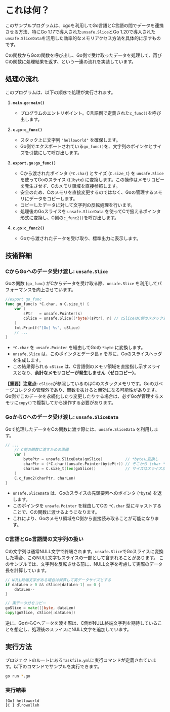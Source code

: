 # これは何？

このサンプルプログラムは、cgoを利用してGo言語とC言語の間でデータを連携させる方法、特にGo 1.17で導入された`unsafe.Slice`とGo 1.20で導入された`unsafe.SliceData`を活用した効率的なメモリアクセス方法を具体的に示すものです。

Cの関数からGoの関数を呼び出し、Go側で受け取ったデータを処理して、再びCの関数に処理結果を返す、という一連の流れを実装しています。

## 処理の流れ

このプログラムは、以下の順序で処理が実行されます。

1.  **`main.go:main()`**
    *   プログラムのエントリポイント。C言語側で定義された`c_func()`を呼び出します。

2.  **`c.go:c_func()`**
    *   スタック上に文字列 `"helloworld"` を確保します。
    *   Go側でエクスポートされている`go_func()`を、文字列のポインタとサイズを引数にして呼び出します。

3.  **`export.go:go_func()`**
    *   Cから渡されたポインタ (`*C.char`) とサイズ (`C.size_t`) を `unsafe.Slice` を使ってGoのスライス (`[]byte`) に変換します。この操作はメモリコピーを発生させず、Cのメモリ領域を直接参照します。
    *   安全のため、Cのメモリを直接変更するのではなく、Goの管理するメモリにデータをコピーします。
    *   コピーしたデータに対して文字列の反転処理を行います。
    *   処理後のGoスライスを `unsafe.SliceData` を使ってCで扱えるポインタ形式に変換し、C側の`c_func2()`を呼び出します。

4.  **`c.go:c_func2()`**
    *   Goから渡されたデータを受け取り、標準出力に表示します。

## 技術詳細

### CからGoへのデータ受け渡し: `unsafe.Slice`

Goの関数 (`go_func`) がCからデータを受け取る際、`unsafe.Slice` を利用してパフォーマンスを向上させています。

```go
//export go_func
func go_func(s *C.char, n C.size_t) {
	var (
		sPtr   = unsafe.Pointer(s)
		cSlice = unsafe.Slice((*byte)(sPtr), n) // cSliceはC側のスタック変数を指している
	)
	fmt.Printf("[Go] %s", cSlice)
    // ...
}
```

- `*C.char` を `unsafe.Pointer` を経由してGoの `*byte` に変換します。
- `unsafe.Slice` は、このポインタとデータ長 `n` を基に、Goのスライスヘッダを生成します。
- この結果得られる `cSlice` は、C言語側のメモリ領域を直接指し示すスライスとなり、**余計なメモリコピーが発生しません（ゼロコピー）**。

**【重要】注意点:**
`cSlice`が参照しているのはCのスタックメモリです。Goのガベージコレクタの管理外であり、関数を抜けると無効になる可能性があります。Go側でこのデータを永続化したり変更したりする場合は、必ずGoが管理するメモリに`copy()`で複製してから操作する必要があります。

### GoからCへのデータ受け渡し: `unsafe.SliceData`

Goで処理したデータをCの関数に渡す際には、`unsafe.SliceData` を利用します。

```go
// ...
	// C側の関数に渡すための準備
	var (
		bytePtr = unsafe.SliceData(goSlice)          // *byteに変換し
		charPtr = (*C.char)(unsafe.Pointer(bytePtr)) // そこから (char *) に変換
		charLen = C.size_t(len(goSlice))             // サイズはスライスからそのまま取得
	)
	C.c_func2(charPtr, charLen)
}
```

- `unsafe.SliceData` は、Goのスライスの先頭要素へのポインタ (`*byte`) を返します。
- このポインタを `unsafe.Pointer` を経由してCの `*C.char` 型にキャストすることで、Cの関数に渡せるようになります。
- これにより、Goのメモリ領域をC側から直接読み取ることが可能になります。

### C言語とGo言語間の文字列の扱い

Cの文字列は通常NULL文字で終端されます。`unsafe.Slice`でGoスライスに変換した場合、このNULL文字もスライスの一部として含まれることがあります。
このサンプルでは、文字列を反転させる前に、NULL文字を考慮して実際のデータ長を計算しています。

```go
// NULL終端文字がある場合は減算して実データサイズとする
if dataLen > 0 && cSlice[dataLen-1] == 0 {
    dataLen--
}

// 実データ分をコピー
goSlice = make([]byte, dataLen)
copy(goSlice, cSlice[:dataLen])
```

逆に、GoからCへデータを渡す際は、C側がNULL終端文字列を期待していることを想定し、処理後のスライスにNULL文字を追加しています。

## 実行方法

プロジェクトのルートにある`Taskfile.yml`に実行コマンドが定義されています。以下のコマンドでサンプルを実行できます。

```sh
go run *.go
```

### 実行結果

```
[Go] helloworld
[C ] dlrowolleh
```